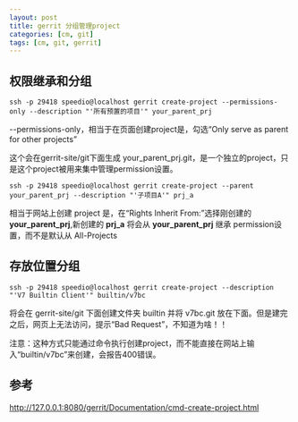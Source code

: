 ```yaml
---
layout: post
title: gerrit 分组管理project
categories: [cm, git]
tags: [cm, git, gerrit]
---
```


## 权限继承和分组

```
ssh -p 29418 speedio@localhost gerrit create-project --permissions-only --description "'所有预置的项目'" your_parent_prj
```

\--permissions-only，相当于在页面创建project是，勾选“Only serve as parent for other projects”

这个会在gerrit-site/git下面生成 your_parent_prj.git，是一个独立的project，只是这个project被用来集中管理permission设置。

```
ssh -p 29418 speedio@localhost gerrit create-project --parent your_parent_prj --description "'子项目A'" prj_a
```

相当于网站上创建 project 是，在“Rights Inherit From:”选择刚创建的 **your_parent_prj**,新创建的 **prj_a** 将会从 **your_parent_prj** 继承 permission设置，而不是默认从 All-Projects


## 存放位置分组

```
ssh -p 29418 speedio@localhost gerrit create-project --description "'V7 Builtin Client'" builtin/v7bc
```

将会在 gerrit-site/git 下面创建文件夹 builtin 并将 v7bc.git 放在下面。但是建完之后，网页上无法访问，提示“Bad Request”，不知道为啥！！

注意：这种方式只能通过命令执行创建project，而不能直接在网站上输入“builtin/v7bc”来创建，会报告400错误。



## 参考

<http://127.0.0.1:8080/gerrit/Documentation/cmd-create-project.html>


